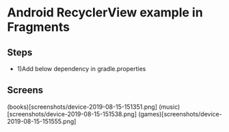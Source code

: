 # Android RecyclerView example in Fragments
## Steps
- 1)Add below dependency in gradle.properties
## Screens
 (books)[screenshots/device-2019-08-15-151351.png]
 (music)[screenshots/device-2019-08-15-151538.png]
 (games)[screenshots/device-2019-08-15-151555.png]